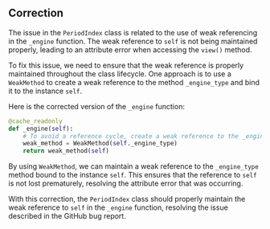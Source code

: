 ## Correction

The issue in the `PeriodIndex` class is related to the use of weak referencing in the `_engine` function. The weak reference to `self` is not being maintained properly, leading to an attribute error when accessing the `view()` method.

To fix this issue, we need to ensure that the weak reference is properly maintained throughout the class lifecycle. One approach is to use a `WeakMethod` to create a weak reference to the method `_engine_type` and bind it to the instance `self`.

Here is the corrected version of the `_engine` function:

```python
@cache_readonly
def _engine(self):
    # To avoid a reference cycle, create a weak reference to the _engine_type method.
    weak_method = WeakMethod(self._engine_type)
    return weak_method(self)
```

By using `WeakMethod`, we can maintain a weak reference to the `_engine_type` method bound to the instance `self`. This ensures that the reference to `self` is not lost prematurely, resolving the attribute error that was occurring.

With this correction, the `PeriodIndex` class should properly maintain the weak reference to `self` in the `_engine` function, resolving the issue described in the GitHub bug report.